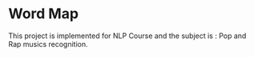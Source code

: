 # Word Map
This project is implemented for NLP Course and the subject is : Pop and Rap musics recognition.
